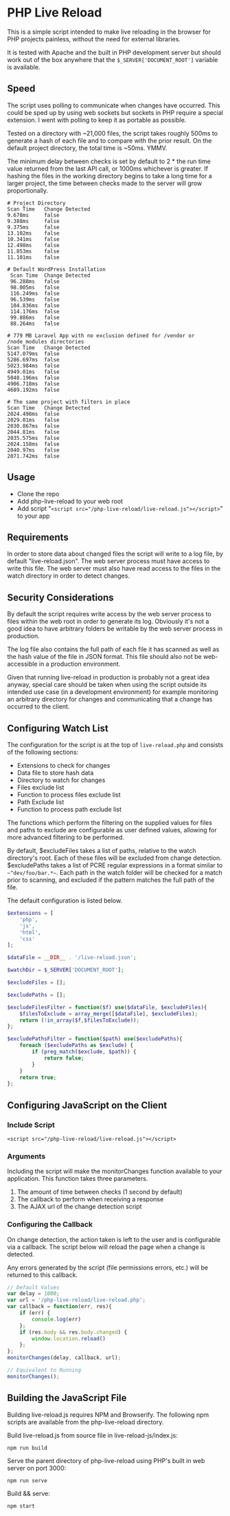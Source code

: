 # PHP Live Reload

This is a simple script intended to make live reloading in the browser for PHP projects painless, without the need for external libraries.

It is tested with Apache and the built in PHP development server but should work out of the box anywhere that the ```$_SERVER['DOCUMENT_ROOT']``` variable is available.

## Speed

The script uses polling to communicate when changes have occurred. This could be sped up by using web sockets but sockets in PHP require a special extension. I went with polling to keep it as portable as possible.

Tested on a directory with ~21,000 files, the script takes roughly 500ms to generate a hash of each file and to compare with the prior result. On the default project directory, the total time is ~50ms. YMMV.

The minimum delay between checks is set by default to 2 * the run time value returned from the last API call, or 1000ms whichever is greater. If hashing the files in the working directory begins to take a long time for a larger project, the time between checks made to the server will grow proportionally.

```
# Project Directory
Scan Time	Change Detected
9.678ms		false
9.388ms		false
9.375ms		false
13.102ms	false
10.341ms	false
12.498ms	false
11.853ms	false
11.101ms	false
```

```
# Default WordPress Installation
 Scan Time	Change Detected
 96.288ms	false
 98.005ms	false
 116.249ms	false
 96.539ms	false
 104.836ms	false
 114.176ms	false
 99.886ms	false
 88.264ms	false
```

```
# 779 MB Laravel App with no exclusion defined for /vendor or /node_modules directories
Scan Time	Change Detected
5147.079ms	false
5286.697ms	false
5023.984ms	false
4949.01ms	false
5048.196ms	false
4906.718ms	false
4689.192ms	false

# The same project with filters in place
Scan Time   Change Detected
2024.498ms  false
2029.01ms   false
2030.867ms  false
2044.81ms   false
2035.575ms  false
2024.158ms  false
2040.97ms   false
2071.742ms  false
```

## Usage

* Clone the repo
* Add php-live-reload to your web root
* Add script "```<script src="/php-live-reload/live-reload.js"></script>```" to your app

## Requirements

In order to store data about changed files the script will write to a log file, by default "live-reload.json". The web server process must have access to write this file. The web server must also have read access to the files in the watch directory in order to detect changes.

## Security Considerations

By default the script requires write access by the web server process to files within the web root in order to generate its log. Obviously it's not a good idea to have arbitrary folders be writable by the web server process in production.

The log file also contains the full path of each file it has scanned as well as the hash value of the file in JSON format. This file should also not be web-accessible in a production environment.

Given that running live-reload in production is probably not a great idea anyway, special care should be taken when using the script outside its intended use case (in a development environment) for example monitoring an arbitrary directory for changes and communicating that a change has occurred to the client.

## Configuring Watch List

The configuration for the script is at the top of ```live-reload.php``` and consists of the following sections:

* Extensions to check for changes
* Data file to store hash data
* Directory to watch for changes
* Files exclude list
* Function to process files exclude list
* Path Exclude list
* Function to process path exclude list

The functions which perform the filtering on the supplied values for files and paths to exclude are configurable as user defined values, allowing for more advanced filtering to be performed.

By default, $excludeFiles takes a list of paths, relative to the watch directory's root. Each of these files will be excluded from change detection. $excludePaths takes a list of PCRE regular expressions in a format similar to ```~^dev/foo/bar.*~```. Each path in the watch folder will be checked for a match prior to scanning, and excluded if the pattern matches the full path of the file.

The default configuration is listed below.

```php
$extensions = [
    'php',
    'js',
    'html',
    'css'
];

$dataFile = __DIR__ . '/live-reload.json';

$watchDir = $_SERVER['DOCUMENT_ROOT'];

$excludeFiles = [];

$excludePaths = [];

$excludeFilesFilter = function($f) use($dataFile, $excludeFiles){
    $filesToExclude = array_merge([$dataFile], $excludeFiles);
    return (!in_array($f,$filesToExclude));
};

$excludePathsFilter = function($path) use($excludePaths){
    foreach ($excludePaths as $exclude) {
        if (preg_match($exclude, $path)) {
            return false;
        }
    }
    return true;
};
```

## Configuring JavaScript on the Client

### Include Script

```<script src="/php-live-reload/live-reload.js"></script>```

### Arguments
Including the script will make the monitorChanges function available to your application. This function takes three parameters.

1. The amount of time between checks (1 second by default)
2. The callback to perform when receiving a response
3. The AJAX url of the change detection script

### Configuring the Callback

On change detection, the action taken is left to the user and is configurable via a callback. The script below will reload the page when a change is detected.

Any errors generated by the script (file permissions errors, etc.) will be returned to this callback.

```javascript
// Default Values
var delay = 1000;
var url = '/php-live-reload/live-reload.php';
var callback = function(err, res){
    if (err) {
        console.log(err)
    };
    if (res.body && res.body.changed) {
        window.location.reload()
    };
};
monitorChanges(delay, callback, url);

// Equivalent to Running
monitorChanges();
```

## Building the JavaScript File
Building live-reload.js requires NPM and Browserify. The following npm scripts are available from the php-live-reload directory.

Build live-reload.js from source file in live-reload-js/index.js:

```npm run build```

Serve the parent directory of php-live-reload using PHP's built in web server on port 3000:

```npm run serve```

Build && serve:

```npm start```